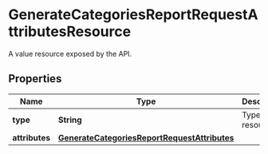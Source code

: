 

# GenerateCategoriesReportRequestAttributesResource

A value resource exposed by the API.

## Properties

| Name | Type | Description | Notes |
|------------ | ------------- | ------------- | -------------|
|**type** | **String** | Type of the resource. |  [optional] |
|**attributes** | [**GenerateCategoriesReportRequestAttributes**](GenerateCategoriesReportRequestAttributes.md) |  |  [optional] |



